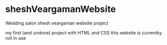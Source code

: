 # sheshVeargamanWebsite
Wedding salon shesh veargaman website project

my first (and undone) project with HTML and CSS
this website is currentky not in use 



